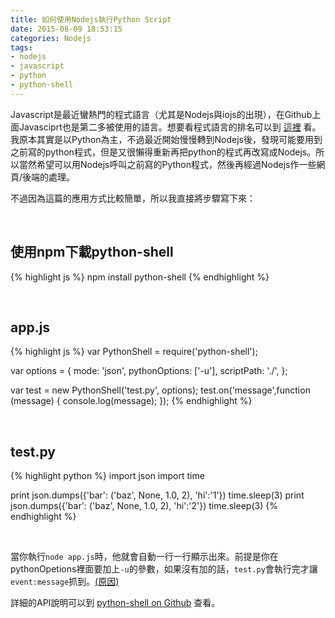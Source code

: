 ```yaml
---
title: 如何使用Nodejs執行Python Script
date: 2015-08-09 18:53:15
categories: Nodejs
tags:
- nodejs
- javascript
- python
- python-shell
---
```

Javascript是最近蠻熱門的程式語言（尤其是Nodejs與iojs的出現），在Github上面Javasciprt也是第二多被使用的語言。想要看程式語言的排名可以到 [這裡](http://langpop.com) 看。我原本其實是以Python為主，不過最近開始慢慢轉到Nodejs後，發現可能要用到之前寫的python程式，但是又很懶得重新再把python的程式再改寫成Nodejs。所以當然希望可以用Nodejs呼叫之前寫的Python程式，然後再經過Nodejs作一些網頁/後端的處理。

不過因為這篇的應用方式比較簡單，所以我直接將步驟寫下來：

<br>

## 使用npm下載python-shell
{% highlight js %}
npm install python-shell
{% endhighlight %}

<br>

## app.js
{% highlight js %}
var PythonShell = require('python-shell');

var options = {
    mode: 'json',
    pythonOptions: ['-u'],
    scriptPath: './',
};

var test =  new PythonShell('test.py', options);
test.on('message',function (message) {
    console.log(message);
});
{% endhighlight %}

<br>

## test.py
{% highlight python %}
import json
import time

print json.dumps({'bar': ('baz', None, 1.0, 2), 'hi':'1'})
time.sleep(3)
print json.dumps({'bar': ('baz', None, 1.0, 2), 'hi':'2'})
time.sleep(3)
{% endhighlight %}

<br>

當你執行`node app.js`時，他就會自動一行一行顯示出來。前提是你在pythonOpetions裡面要加上`-u`的參數，如果沒有加的話，`test.py`會執行完才讓`event:message`抓到。[(原因)](http://stackoverflow.com/questions/14258500/python-significance-of-u-option)

詳細的API說明可以到 [python-shell on Github](https://github.com/extrabacon/python-shell) 查看。